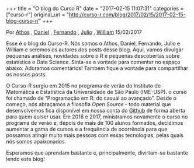 +++
title = "O blog do Curso R"
date = "2017-02-15 11:07:31"
categories = ["curso-r"]
original_url = "http://curso-r.com/blog/2017/02/15/2017-02-15-blog-curso-r/"
+++

<p class="text-muted text-uppercase mb-small text-right">
Por <a href="http://curso-r.com/author/athos">Athos</a> ,
<a href="http://curso-r.com/author/daniel">Daniel</a> ,
<a href="http://curso-r.com/author/fernando">Fernando</a> ,
<a href="http://curso-r.com/author/julio">Julio</a> ,
<a href="http://curso-r.com/author/william">William</a> 15/02/2017
</p>
<p>
Esse é o blog do Curso-R. Nós somos o Athos, Daniel, Fernando, Julio e
William e seremos os autores dos posts desse blog. Aqui, vamos divulgar
pequenas análises, novidades sobre o R e pequenas descobertas sobre
estatística e Data Science. Sinta-se a vontade para comentar no espaço
abaixo. Adoramos comentários! Também fique a vontade para compartilhar
os nossos posts.
</p>
<p>
O Curso-R surgiu em 2015 no programa de verão do Instituto de Matemática
e Estatística da Universidade de São Paulo (IME-USP). o curso foi
chamado de “Programação em R: do casual ao avançado”. Desde o começo,
nós abraçamos a filosofia <em>Open Source</em> - todo material que
desenvolvemos fica disponível em nossa conta do
<a href="https://github.com/curso-r/">Github</a> de forma aberta para
quem quiser usar. Em 2016 e 2017, ministramos novamente o curso no
programa de verão e, depois de mais de 100 alunos formados, decidimos
aumentar a gama de cursos e a frequência de ocorrência para que possamos
atingir muito mais pessoas com essas tecnologias, pelas quais nós somos
apaixonados.
</p>
<p>
Esperamos que aprendam bastante e, principalmente, divirtam-se bastante
lendo este blog!
</p>

